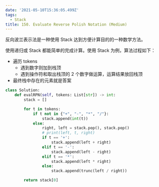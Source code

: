 ```yaml
---
date: '2021-05-10T15:36:05.499Z'
tags:
  - Stack
title: 150. Evaluate Reverse Polish Notation (Medium)
---
```


反向波兰表示法是一种使用 Stack 达到方便计算目的的一种数学方法。

使用递归或 Stack 都能简单的完成计算。使用 Stack 为例，算法过程如下：

- 遍历 tokens
  - 遇到数字则加到栈顶
  - 遇到操作符和取出栈顶的 2 个数字做运算，运算结果放回栈顶
- 最终栈中存在的元素就是答案

```python
class Solution:
    def evalRPN(self, tokens: List[str]) -> int:
        stack = []

        for t in tokens:
            if t not in {"+", "-", "*", "/"}:
                stack.append(int(t))
            else:
                right, left = stack.pop(), stack.pop()
                # print(left, t, right)
                if t == '+':
                    stack.append(left + right)
                elif t == '-':
                    stack.append(left - right)
                elif t == '*':
                    stack.append(left * right)
                else:
                    stack.append(trunc(left / right))

        return stack[0]
```

